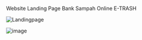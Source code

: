 Website Landing Page Bank Sampah Online E-TRASH

![Landingpage](https://user-images.githubusercontent.com/50587422/222393448-ba0fef9a-49da-4dc7-95ac-f7b18bbbece0.png)

![image](https://user-images.githubusercontent.com/50587422/222393568-637714c9-0e6a-472f-97d5-8aa01241b36b.png)
